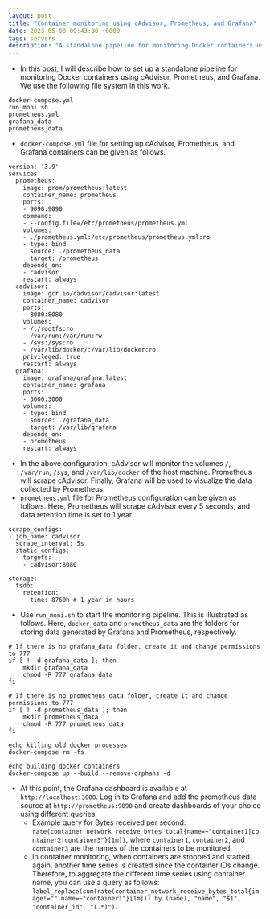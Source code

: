```yaml
---
layout: post
title: "Container monitoring using cAdvisor, Prometheus, and Grafana"
date: 2023-05-08 09:43:00 +0000
tags: servers
description: "A standalone pipeline for monitoring Docker containers using cAdvisor, Prometheus, and Grafana"
---
```

- In this post, I will describe how to set up a standalone pipeline for monitoring Docker containers using cAdvisor, Prometheus, and Grafana. We use the following file system in this work. 

```
docker-compose.yml
run_moni.sh
prometheus.yml
grafana_data
prometheus_data
```

- `docker-compose.yml` file for setting up cAdvisor, Prometheus, and Grafana containers can be given as follows. 


```
version: '3.9'
services:
  prometheus:
    image: prom/prometheus:latest
    container_name: prometheus
    ports:
    - 9090:9090
    command:
    - --config.file=/etc/prometheus/prometheus.yml
    volumes:
    - ./prometheus.yml:/etc/prometheus/prometheus.yml:ro
    - type: bind
      source: ./prometheus_data
      target: /prometheus
    depends_on:
    - cadvisor
    restart: always
  cadvisor:
    image: gcr.io/cadvisor/cadvisor:latest
    container_name: cadvisor
    ports:
    - 8080:8080
    volumes:
    - /:/rootfs:ro
    - /var/run:/var/run:rw
    - /sys:/sys:ro
    - /var/lib/docker/:/var/lib/docker:ro
    privileged: true
    restart: always
  grafana:
    image: grafana/grafana:latest
    container_name: grafana
    ports:
    - 3000:3000
    volumes:
    - type: bind
      source: ./grafana_data
      target: /var/lib/grafana
    depends_on:
    - prometheus
    restart: always
```

- In the above configuration, cAdvisor will monitor the volumes `/`, `/var/run`, `/sys`, and `/var/lib/docker` of the host machine. Prometheus will scrape cAdvisor. Finally, Grafana will be used to visualize the data collected by Prometheus.
- `prometheus.yml` file for Prometheus configuration can be given as follows. Here, Prometheus will scrape cAdvisor every 5 seconds, and data retention time is set to 1 year.

```
scrape_configs:
- job_name: cadvisor
  scrape_interval: 5s
  static_configs:
  - targets:
    - cadvisor:8080

storage:
  tsdb:
    retention:
      time: 8760h # 1 year in hours
```

- Use `run_moni.sh` to start the monitoring pipeline. This is illustrated as follows. Here, `docker_data` and `prometheus_data` are the folders for storing data generated by Grafana and Prometheus, respectively.

```
# If there is no grafana_data folder, create it and change permissions to 777
if [ ! -d grafana_data ]; then
    mkdir grafana_data
    chmod -R 777 grafana_data
fi

# If there is no prometheus_data folder, create it and change permissions to 777
if [ ! -d prometheus_data ]; then
    mkdir prometheus_data
    chmod -R 777 prometheus_data
fi

echo killing old docker processes
docker-compose rm -fs

echo building docker containers
docker-compose up --build --remove-orphans -d
```

- At this point, the Grafana dashboard is available at `http://localhost:3000`. Log in to Grafana and add the prometheus data source at `http://prometheus:9090` and create dashboards of your choice using different queries.
  - Example query for Bytes received per second: `rate(container_network_receive_bytes_total{name=~"container1|container2|container3"}[1m])`, where `container1`, `container2`, and `container3` are the names of the containers to be monitored.
  - In container monitoring, when containers are stopped and started again, another time series is created since the container IDs change. Therefore, to aggregate the different time series using container name, you can use a query as follows: `label_replace(sum(rate(container_network_receive_bytes_total{image!="",name=~"container1"}[1m])) by (name), "name", "$1", "container_id", "(.*)")`.

